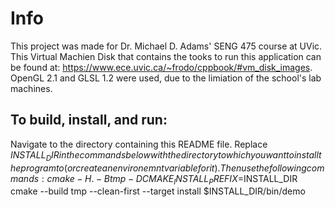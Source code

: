 # Info
This project was made for Dr. Michael D. Adams' SENG 475 course at UVic.
This Virtual Machien Disk that contains the tooks to run this application can be found at: https://www.ece.uvic.ca/~frodo/cppbook/#vm_disk_images.
OpenGL 2.1 and GLSL 1.2 were used, due to the limiation of the school's lab machines.

## To build, install, and run:
Navigate to the directory containing this README file.
Replace $INSTALL_DIR in the commands below with the directory to which you want to 
    install the program to (or create an environemnt variable for it).
Then use the following commands:
    cmake -H. -Btmp -DCMAKE_INSTALL_PREFIX=$INSTALL_DIR
    cmake --build tmp --clean-first --target install
    $INSTALL_DIR/bin/demo
